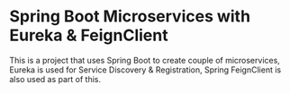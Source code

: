 # Spring Boot Microservices with Eureka & FeignClient

This is a project that uses Spring Boot to create couple of microservices, Eureka is used for Service Discovery & Registration, Spring FeignClient is also used as part of this.
